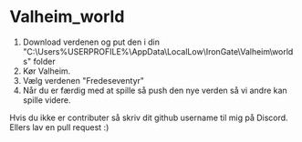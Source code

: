 # Valheim_world
 1. Download verdenen og put den i din "C:\Users\%USERPROFILE%\AppData\LocalLow\IronGate\Valheim\worlds" folder
2. Kør Valheim.
3. Vælg verdenen "Fredeseventyr"
4. Når du er færdig med at spille så push den nye verden så vi andre kan spille videre.

Hvis du ikke er contributer så skriv dit github username til mig på Discord.
Ellers lav en pull request :)
